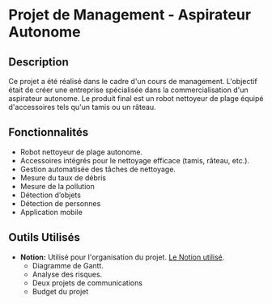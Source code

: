 # Projet de Management - Aspirateur Autonome

## Description
Ce projet a été réalisé dans le cadre d'un cours de management. L'objectif était de créer une entreprise spécialisée dans la commercialisation d'un aspirateur autonome. Le produit final est un robot nettoyeur de plage équipé d'accessoires tels qu'un tamis ou un râteau.

## Fonctionnalités

- Robot nettoyeur de plage autonome.
- Accessoires intégrés pour le nettoyage efficace (tamis, râteau, etc.).
- Gestion automatisée des tâches de nettoyage.
- Mesure du taux de débris
- Mesure de la pollution
- Détection d’objets
- Détection de personnes
- Application mobile

## Outils Utilisés

- **Notion:** Utilisé pour l'organisation du projet.
[Le Notion utilisé](https://projet-t-cen.notion.site/Accueil-de-l-espace-d-quipe-ea59e3ced36d4be19312e45b89b99be1).
  - Diagramme de Gantt.
  - Analyse des risques.
  - Deux projets de communications
  - Budget du projet
  
